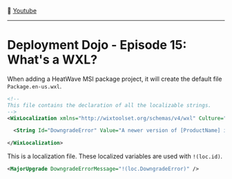 :movie_camera: [Youtube](https://www.youtube.com/watch?v=sLk0IRXUiA4)

<hr/>

# Deployment Dojo - Episode 15: What's a WXL?

When adding a HeatWave MSI package project, it will create the default file `Package.en-us.wxl`.

```xml
<!--
This file contains the declaration of all the localizable strings.
-->
<WixLocalization xmlns="http://wixtoolset.org/schemas/v4/wxl" Culture="en-US">

  <String Id="DowngradeError" Value="A newer version of [ProductName] is already installed." />

</WixLocalization>
```

This is a localization file.
These localized variables are used with `!(loc.id)`.

```xml
<MajorUpgrade DowngradeErrorMessage="!(loc.DowngradeError)" />
```